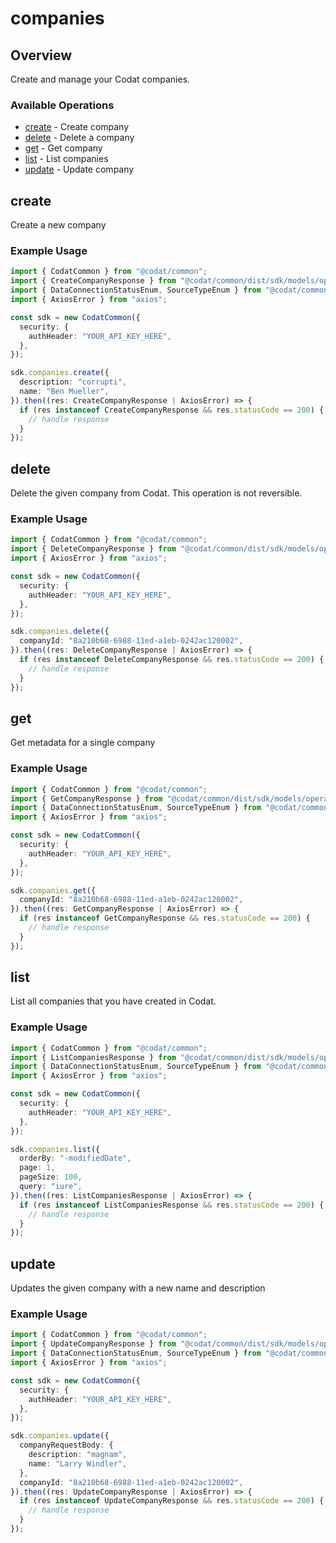 # companies

## Overview

Create and manage your Codat companies.

### Available Operations

* [create](#create) - Create company
* [delete](#delete) - Delete a company
* [get](#get) - Get company
* [list](#list) - List companies
* [update](#update) - Update company

## create

Create a new company

### Example Usage

```typescript
import { CodatCommon } from "@codat/common";
import { CreateCompanyResponse } from "@codat/common/dist/sdk/models/operations";
import { DataConnectionStatusEnum, SourceTypeEnum } from "@codat/common/dist/sdk/models/shared";
import { AxiosError } from "axios";

const sdk = new CodatCommon({
  security: {
    authHeader: "YOUR_API_KEY_HERE",
  },
});

sdk.companies.create({
  description: "corrupti",
  name: "Ben Mueller",
}).then((res: CreateCompanyResponse | AxiosError) => {
  if (res instanceof CreateCompanyResponse && res.statusCode == 200) {
    // handle response
  }
});
```

## delete

Delete the given company from Codat.
This operation is not reversible.

### Example Usage

```typescript
import { CodatCommon } from "@codat/common";
import { DeleteCompanyResponse } from "@codat/common/dist/sdk/models/operations";
import { AxiosError } from "axios";

const sdk = new CodatCommon({
  security: {
    authHeader: "YOUR_API_KEY_HERE",
  },
});

sdk.companies.delete({
  companyId: "8a210b68-6988-11ed-a1eb-0242ac120002",
}).then((res: DeleteCompanyResponse | AxiosError) => {
  if (res instanceof DeleteCompanyResponse && res.statusCode == 200) {
    // handle response
  }
});
```

## get

Get metadata for a single company

### Example Usage

```typescript
import { CodatCommon } from "@codat/common";
import { GetCompanyResponse } from "@codat/common/dist/sdk/models/operations";
import { DataConnectionStatusEnum, SourceTypeEnum } from "@codat/common/dist/sdk/models/shared";
import { AxiosError } from "axios";

const sdk = new CodatCommon({
  security: {
    authHeader: "YOUR_API_KEY_HERE",
  },
});

sdk.companies.get({
  companyId: "8a210b68-6988-11ed-a1eb-0242ac120002",
}).then((res: GetCompanyResponse | AxiosError) => {
  if (res instanceof GetCompanyResponse && res.statusCode == 200) {
    // handle response
  }
});
```

## list

List all companies that you have created in Codat.

### Example Usage

```typescript
import { CodatCommon } from "@codat/common";
import { ListCompaniesResponse } from "@codat/common/dist/sdk/models/operations";
import { DataConnectionStatusEnum, SourceTypeEnum } from "@codat/common/dist/sdk/models/shared";
import { AxiosError } from "axios";

const sdk = new CodatCommon({
  security: {
    authHeader: "YOUR_API_KEY_HERE",
  },
});

sdk.companies.list({
  orderBy: "-modifiedDate",
  page: 1,
  pageSize: 100,
  query: "iure",
}).then((res: ListCompaniesResponse | AxiosError) => {
  if (res instanceof ListCompaniesResponse && res.statusCode == 200) {
    // handle response
  }
});
```

## update

Updates the given company with a new name and description

### Example Usage

```typescript
import { CodatCommon } from "@codat/common";
import { UpdateCompanyResponse } from "@codat/common/dist/sdk/models/operations";
import { DataConnectionStatusEnum, SourceTypeEnum } from "@codat/common/dist/sdk/models/shared";
import { AxiosError } from "axios";

const sdk = new CodatCommon({
  security: {
    authHeader: "YOUR_API_KEY_HERE",
  },
});

sdk.companies.update({
  companyRequestBody: {
    description: "magnam",
    name: "Larry Windler",
  },
  companyId: "8a210b68-6988-11ed-a1eb-0242ac120002",
}).then((res: UpdateCompanyResponse | AxiosError) => {
  if (res instanceof UpdateCompanyResponse && res.statusCode == 200) {
    // handle response
  }
});
```
